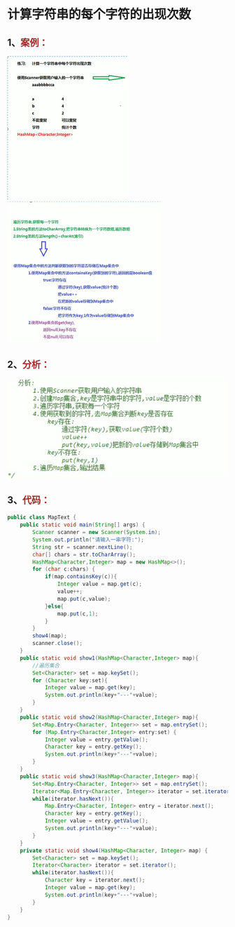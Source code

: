 # 计算字符串的每个字符的出现次数

## 1、<span style="color:brown">案例：</span>

<img src="https://raw.githubusercontent.com/root-bine/image/main/Typora-image/%E8%AE%A1%E7%AE%97%E5%AD%97%E7%AC%A6%E5%87%BA%E7%8E%B0%E6%AC%A1%E6%95%B0.png" alt="范例1" style="zoom: 50%;" />

<img src="https://raw.githubusercontent.com/root-bine/image/main/Typora-image/%E5%AD%97%E7%AC%A6%E8%8C%83%E4%BE%8B%E7%9A%84%E5%8E%9F%E7%90%86.png" alt="范例2" style="zoom: 50%;" />

## 2、<span style="color:brown">分析：</span>

![分析](https://raw.githubusercontent.com/root-bine/image/main/Typora-image/%E5%AD%97%E7%AC%A6%E8%8C%83%E4%BE%8B%E7%9A%84%E6%AD%A5%E9%AA%A4.png)

## 3、<span style="color:brown">代码：</span>

```java
public class MapText {
    public static void main(String[] args) {
        Scanner scanner = new Scanner(System.in);
        System.out.println("请输入一串字符:");
        String str = scanner.nextLine();
        char[] chars = str.toCharArray();
        HashMap<Character,Integer> map = new HashMap<>();
        for (char c:chars) {
            if(map.containsKey(c)){
                Integer value = map.get(c);
                value++;
                map.put(c,value);
            }else{
                map.put(c,1);
            }
        }
        show4(map);
        scanner.close();
    }
    public static void show1(HashMap<Character,Integer> map){
        //遍历集合
        Set<Character> set = map.keySet();
        for (Character key:set){
            Integer value = map.get(key);
            System.out.println(key+"---"+value);
        }
    }
    public static void show2(HashMap<Character,Integer> map){
        Set<Map.Entry<Character, Integer>> set = map.entrySet();
        for (Map.Entry<Character,Integer> entry:set) {
            Integer value = entry.getValue();
            Character key = entry.getKey();
            System.out.println(key+"---"+value);
        }
    }
    public static void show3(HashMap<Character,Integer> map){
        Set<Map.Entry<Character, Integer>> set = map.entrySet();
        Iterator<Map.Entry<Character, Integer>> iterator = set.iterator();
        while(iterator.hasNext()){
            Map.Entry<Character, Integer> entry = iterator.next();
            Character key = entry.getKey();
            Integer value = entry.getValue();
            System.out.println(key+"---"+value);
        }
    }
    private static void show4(HashMap<Character, Integer> map) {
        Set<Character> set = map.keySet();
        Iterator<Character> iterator = set.iterator();
        while(iterator.hasNext()){
            Character key = iterator.next();
            Integer value = map.get(key);
            System.out.println(key+"---"+value);
        }
    }
}
```

